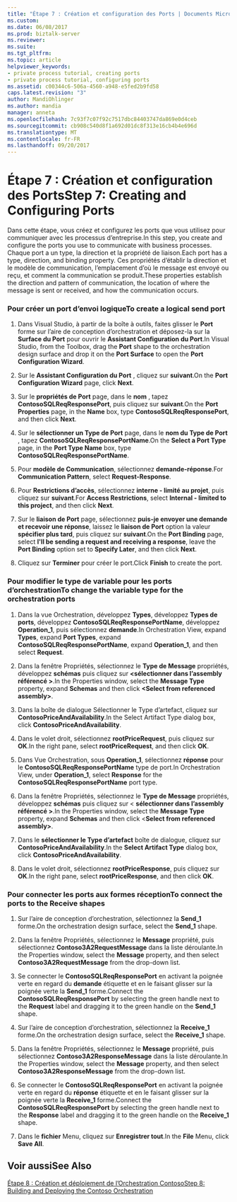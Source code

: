 ```yaml
---
title: "Étape 7 : Création et configuration des Ports | Documents Microsoft"
ms.custom: 
ms.date: 06/08/2017
ms.prod: biztalk-server
ms.reviewer: 
ms.suite: 
ms.tgt_pltfrm: 
ms.topic: article
helpviewer_keywords:
- private process tutorial, creating ports
- private process tutorial, configuring ports
ms.assetid: c00344c6-506a-4560-a948-e5fed2b9fd58
caps.latest.revision: "3"
author: MandiOhlinger
ms.author: mandia
manager: anneta
ms.openlocfilehash: 7c93f7c07f92c7517dbc84403747da869e0d4ceb
ms.sourcegitcommit: cb908c540d8f1a692d01dc8f313e16cb4b4e696d
ms.translationtype: MT
ms.contentlocale: fr-FR
ms.lasthandoff: 09/20/2017
---
```

# <a name="step-7-creating-and-configuring-ports"></a><span data-ttu-id="a4637-102">Étape 7 : Création et configuration des Ports</span><span class="sxs-lookup"><span data-stu-id="a4637-102">Step 7: Creating and Configuring Ports</span></span>
<span data-ttu-id="a4637-103">Dans cette étape, vous créez et configurez les ports que vous utilisez pour communiquer avec les processus d’entreprise.</span><span class="sxs-lookup"><span data-stu-id="a4637-103">In this step, you create and configure the ports you use to communicate with business processes.</span></span> <span data-ttu-id="a4637-104">Chaque port a un type, la direction et la propriété de liaison.</span><span class="sxs-lookup"><span data-stu-id="a4637-104">Each port has a type, direction, and binding property.</span></span> <span data-ttu-id="a4637-105">Ces propriétés d’établir la direction et le modèle de communication, l’emplacement d’où le message est envoyé ou reçu, et comment la communication se produit.</span><span class="sxs-lookup"><span data-stu-id="a4637-105">These properties establish the direction and pattern of communication, the location of where the message is sent or received, and how the communication occurs.</span></span>  
  
### <a name="to-create-a-logical-send-port"></a><span data-ttu-id="a4637-106">Pour créer un port d’envoi logique</span><span class="sxs-lookup"><span data-stu-id="a4637-106">To create a logical send port</span></span>  
  
1.  <span data-ttu-id="a4637-107">Dans Visual Studio, à partir de la boîte à outils, faites glisser le **Port** forme sur l’aire de conception d’orchestration et déposez-la sur la **Surface du Port** pour ouvrir le **Assistant Configuration du Port**.</span><span class="sxs-lookup"><span data-stu-id="a4637-107">In Visual Studio, from the Toolbox, drag the **Port** shape to the orchestration design surface and drop it on the **Port Surface** to open the **Port Configuration Wizard**.</span></span>  
  
2.  <span data-ttu-id="a4637-108">Sur le **Assistant Configuration du Port** , cliquez sur **suivant**.</span><span class="sxs-lookup"><span data-stu-id="a4637-108">On the **Port Configuration Wizard** page, click **Next**.</span></span>  
  
3.  <span data-ttu-id="a4637-109">Sur le **propriétés de Port** page, dans le **nom** , tapez **ContosoSQLReqResponsePort**, puis cliquez sur **suivant**.</span><span class="sxs-lookup"><span data-stu-id="a4637-109">On the **Port Properties** page, in the **Name** box, type **ContosoSQLReqResponsePort**, and then click **Next**.</span></span>  
  
4.  <span data-ttu-id="a4637-110">Sur le **sélectionner un Type de Port** page, dans le **nom du Type de Port** , tapez **ContosoSQLReqResponsePortName**.</span><span class="sxs-lookup"><span data-stu-id="a4637-110">On the **Select a Port Type** page, in the **Port Type Name** box, type **ContosoSQLReqResponsePortName**.</span></span>  
  
5.  <span data-ttu-id="a4637-111">Pour **modèle de Communication**, sélectionnez **demande-réponse**.</span><span class="sxs-lookup"><span data-stu-id="a4637-111">For **Communication Pattern**, select **Request-Response**.</span></span>  
  
6.  <span data-ttu-id="a4637-112">Pour **Restrictions d’accès**, sélectionnez **interne - limité au projet**, puis cliquez sur **suivant**.</span><span class="sxs-lookup"><span data-stu-id="a4637-112">For **Access Restrictions**, select **Internal - limited to this project**, and then click **Next**.</span></span>  
  
7.  <span data-ttu-id="a4637-113">Sur le **liaison de Port** page, sélectionnez **puis-je envoyer une demande et recevoir une réponse**, laissez le **liaison de Port** option la valeur **spécifier plus tard**, puis cliquez sur **suivant**.</span><span class="sxs-lookup"><span data-stu-id="a4637-113">On the **Port Binding** page, select **I'll be sending a request and receiving a response**, leave the **Port Binding** option set to **Specify Later**, and then click **Next**.</span></span>  
  
8.  <span data-ttu-id="a4637-114">Cliquez sur **Terminer** pour créer le port.</span><span class="sxs-lookup"><span data-stu-id="a4637-114">Click **Finish** to create the port.</span></span>  
  
### <a name="to-change-the-variable-type-for-the-orchestration-ports"></a><span data-ttu-id="a4637-115">Pour modifier le type de variable pour les ports d’orchestration</span><span class="sxs-lookup"><span data-stu-id="a4637-115">To change the variable type for the orchestration ports</span></span>  
  
1.  <span data-ttu-id="a4637-116">Dans la vue Orchestration, développez **Types**, développez **Types de ports**, développez **ContosoSQLReqResponsePortName**, développez **Operation_1**, puis sélectionnez **demande**.</span><span class="sxs-lookup"><span data-stu-id="a4637-116">In Orchestration View, expand **Types**, expand **Port Types**, expand **ContosoSQLReqResponsePortName**, expand **Operation_1**, and then select **Request**.</span></span>  
  
2.  <span data-ttu-id="a4637-117">Dans la fenêtre Propriétés, sélectionnez le **Type de Message** propriétés, développez **schémas** puis cliquez sur  **\<sélectionner dans l’assembly référencé >**.</span><span class="sxs-lookup"><span data-stu-id="a4637-117">In the Properties window, select the **Message Type** property, expand **Schemas** and then click **\<Select from referenced assembly>**.</span></span>  
  
3.  <span data-ttu-id="a4637-118">Dans la boîte de dialogue Sélectionner le Type d’artefact, cliquez sur **ContosoPriceAndAvailability**.</span><span class="sxs-lookup"><span data-stu-id="a4637-118">In the Select Artifact Type dialog box, click **ContosoPriceAndAvailability**.</span></span>  
  
4.  <span data-ttu-id="a4637-119">Dans le volet droit, sélectionnez **rootPriceRequest**, puis cliquez sur **OK**.</span><span class="sxs-lookup"><span data-stu-id="a4637-119">In the right pane, select **rootPriceRequest**, and then click **OK**.</span></span>  
  
5.  <span data-ttu-id="a4637-120">Dans Vue Orchestration, sous **Operation_1**, sélectionnez **réponse** pour le **ContosoSQLReqResponsePortName** type de port.</span><span class="sxs-lookup"><span data-stu-id="a4637-120">In Orchestration View, under **Operation_1**, select **Response** for the **ContosoSQLReqResponsePortName** port type.</span></span>  
  
6.  <span data-ttu-id="a4637-121">Dans la fenêtre Propriétés, sélectionnez le **Type de Message** propriétés, développez **schémas** puis cliquez sur \< **sélectionner dans l’assembly référencé >**.</span><span class="sxs-lookup"><span data-stu-id="a4637-121">In the Properties window, select the **Message Type** property, expand **Schemas** and then click \<**Select from referenced assembly>**.</span></span>  
  
7.  <span data-ttu-id="a4637-122">Dans le **sélectionner le Type d’artefact** boîte de dialogue, cliquez sur **ContosoPriceAndAvailability**.</span><span class="sxs-lookup"><span data-stu-id="a4637-122">In the **Select Artifact Type** dialog box, click **ContosoPriceAndAvailability**.</span></span>  
  
8.  <span data-ttu-id="a4637-123">Dans le volet droit, sélectionnez **rootPriceResponse**, puis cliquez sur **OK**.</span><span class="sxs-lookup"><span data-stu-id="a4637-123">In the right pane, select **rootPriceResponse**, and then click **OK**.</span></span>  
  
### <a name="to-connect-the-ports-to-the-receive-shapes"></a><span data-ttu-id="a4637-124">Pour connecter les ports aux formes réception</span><span class="sxs-lookup"><span data-stu-id="a4637-124">To connect the ports to the Receive shapes</span></span>  
  
1.  <span data-ttu-id="a4637-125">Sur l’aire de conception d’orchestration, sélectionnez la **Send_1** forme.</span><span class="sxs-lookup"><span data-stu-id="a4637-125">On the orchestration design surface, select the **Send_1** shape.</span></span>  
  
2.  <span data-ttu-id="a4637-126">Dans la fenêtre Propriétés, sélectionnez le **Message** propriété, puis sélectionnez **Contoso3A2RequestMessage** dans la liste déroulante.</span><span class="sxs-lookup"><span data-stu-id="a4637-126">In the Properties window, select the **Message** property, and then select **Contoso3A2RequestMessage** from the drop-down list.</span></span>  
  
3.  <span data-ttu-id="a4637-127">Se connecter le **ContosoSQLReqResponsePort** en activant la poignée verte en regard du **demande** étiquette et en le faisant glisser sur la poignée verte la **Send_1** forme.</span><span class="sxs-lookup"><span data-stu-id="a4637-127">Connect the **ContosoSQLReqResponsePort** by selecting the green handle next to the **Request** label and dragging it to the green handle on the **Send_1** shape.</span></span>  
  
4.  <span data-ttu-id="a4637-128">Sur l’aire de conception d’orchestration, sélectionnez la **Receive_1** forme.</span><span class="sxs-lookup"><span data-stu-id="a4637-128">On the orchestration design surface, select the **Receive_1** shape.</span></span>  
  
5.  <span data-ttu-id="a4637-129">Dans la fenêtre Propriétés, sélectionnez le **Message** propriété, puis sélectionnez **Contoso3A2ResponseMessage** dans la liste déroulante.</span><span class="sxs-lookup"><span data-stu-id="a4637-129">In the Properties window, select the **Message** property, and then select **Contoso3A2ResponseMessage** from the drop-down list.</span></span>  
  
6.  <span data-ttu-id="a4637-130">Se connecter le **ContosoSQLReqResponsePort** en activant la poignée verte en regard du **réponse** étiquette et en le faisant glisser sur la poignée verte la **Receive_1** forme.</span><span class="sxs-lookup"><span data-stu-id="a4637-130">Connect the **ContosoSQLReqResponsePort** by selecting the green handle next to the **Response** label and dragging it to the green handle on the **Receive_1** shape.</span></span>  
  
7.  <span data-ttu-id="a4637-131">Dans le **fichier** Menu, cliquez sur **Enregistrer tout**.</span><span class="sxs-lookup"><span data-stu-id="a4637-131">In the **File** Menu, click **Save All**.</span></span>  
  
## <a name="see-also"></a><span data-ttu-id="a4637-132">Voir aussi</span><span class="sxs-lookup"><span data-stu-id="a4637-132">See Also</span></span>  
 [<span data-ttu-id="a4637-133">Étape 8 : Création et déploiement de l’Orchestration Contoso</span><span class="sxs-lookup"><span data-stu-id="a4637-133">Step 8: Building and Deploying the Contoso Orchestration</span></span>](../../adapters-and-accelerators/accelerator-rosettanet/step-8-building-and-deploying-the-contoso-orchestration.md)
